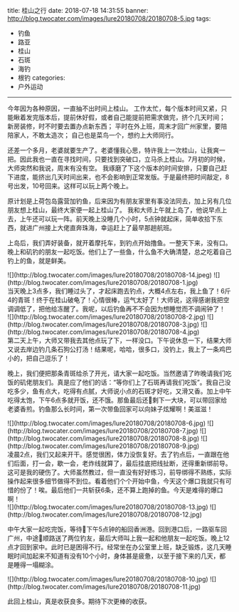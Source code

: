 title: 桂山之行
date: 2018-07-18 14:31:55
banner: http://blog.twocater.com/images/lure20180708/20180708-5.jpg
tags:
- 钓鱼
- 路亚
- 桂山
- 石斑
- 海钓
- 根钓
categories:
- 户外运动
---

今年因为各种原因，一直抽不出时间上桂山。
工作太忙，每个版本时间又紧，只能瞅着发完版本后，提前休好假，或者自己能提前把需求做完，挤个几天时间；
新房装修，时不时要去置办点新东西；
平时在外上班，周末才回广州家里，要陪陪家人，不敢太造次；
自己也是菜鸟一个，想约上大师同行。

<!-- more -->
还差一个多月，老婆就要生产了。老婆懂我心思，特许我上一次桂山，让我爽一把。因此我也一直在寻找时间，只要找到突破口，立马杀上桂山。7月初的时候，大师突然和我说，周末有没有空。
我琢磨了下这个版本的时间安排，只要自己赶下进度，能挤出几天时间出来，也不会影响到正常发版。于是最终把时间敲定，8号出发，10号回来。这样可以玩上两个晚上。

原计划是上荷包岛露营加钓鱼，后来因为有朋友家里有事没法同去，加上另有几位朋友想上桂山，最终大家便一起上桂山了。
我和大师上午就上岛了，他说早点上去，上午还可以玩一阵。前天晚上没睡几个小时，5点钟就起床，简单收拾下东西，就进广州接上大佬直奔珠海，幸运赶上了最早那趟航班。

上岛后，我们弄好装备，就开着摩托车，到钓点开始撸鱼。一整天下来，没有口。晚上和矶钓的朋友一起吃饭。他们上了一些鱼，什么鱼不大确清楚，总之吃着自己钓上的鱼，就是鲜美。
<div class="justified-gallery">
![](http://blog.twocater.com/images/lure20180708/20180708-14.jpeg)
![](http://blog.twocater.com/images/lure20180708/20180708-1.jpg)
</div>
当天晚上3点多，我们睡过头了，才起床跑去钓点，大概4点左右，我上鱼了！6斤4的青斑！终于在桂山破龟了！心情很棒，运气太好了！大师说，这得感谢我把空调调低了，把他给冻醒了。我呢，以后钓鱼再不不会因为想睡觉而不调闹钟了！
<div class="justified-gallery">
![](http://blog.twocater.com/images/lure20180708/20180708-2.jpg)
![](http://blog.twocater.com/images/lure20180708/20180708-3.jpg)
![](http://blog.twocater.com/images/lure20180708/20180708-4.jpg)
</div>
第二天上午，大师又带我去其他点玩了下，一样没口。下午说休息一下，结果大师又说去岸边钓几条石狗公打汤！结果呢，哈哈，很多口，没钓上，我上了一条鸡巴小的，把自己逗乐了！

晚上，我们便把那条青斑给杀了开光，请大家一起吃饭。当然邀请了昨晚请我们吃饭的矶佬朋友们。真是应了他们的话：“等你们上了石斑再请我们吃饭”。我自己没吃多少，鱼有点大，吃得有点腻，大师说小点的石斑才好吃，又滑又香。加上中午吃得太饱，下午6点多就开饭，还不饿。那鱼最后还剩下一大块，可以带回家给老婆香煎。钓鱼那么长时间，第一次带鱼回家可以向妹子炫耀啊！美滋滋！
<div class="justified-gallery">
![](http://blog.twocater.com/images/lure20180708/20180708-6.jpg)
![](http://blog.twocater.com/images/lure20180708/20180708-7.jpg)
![](http://blog.twocater.com/images/lure20180708/20180708-8.jpg)
![](http://blog.twocater.com/images/lure20180708/20180708-9.jpg)
</div>
凌晨2点，我们又起来开干。感觉很困，体力没恢复好。去了钓点后，一直跟在他们后面，打一会，歇一会，老炸线就算了，最后挂底把线扯断，还得重新绑前导。这可是我的硬伤了。大师虽然教过，但一直没有好好练习，前导绑得不熟练，实际操作起来很多细节做得不到位。看着他们个个开始中鱼，今天这个爆口我就只有可惜的份了！唉。最后他们一共斩获6条，还不算上跑掉的鱼。今天是难得的爆口啊！
<div class="justified-gallery">
![](http://blog.twocater.com/images/lure20180708/20180708-13.jpg)
![](http://blog.twocater.com/images/lure20180708/20180708-12.jpg)
</div>

中午大家一起吃完饭，等待下午5点钟的船回香洲港。回到港口后，一路驱车回广州，中途顺路送了两位钓友，最后大师叫上我一起和他朋友一起吃饭。晚上12点才回到家中。此时已是困得不行。经常坐在办公室里上班，缺乏锻炼，这几天睡眠时间加起来不知道有没有10个小时，身体甚是疲惫，以至于接下来的几天，都是睡得一塌糊涂。
<div class="justified-gallery">
![](http://blog.twocater.com/images/lure20180708/20180708-10.jpg)
![](http://blog.twocater.com/images/lure20180708/20180708-11.jpg)
</div>

此回上桂山，真是收获良多。期待下次更棒的收获。







